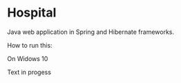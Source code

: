 # Hospital
Java web application in Spring and Hibernate frameworks.

How to run this:

On Widows 10

Text in progess
